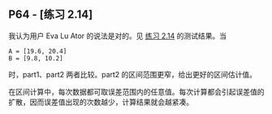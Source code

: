 ## P64 - [练习 2.14]

我认为用户 Eva Lu Ator 的说法是对的。见 [练习 2.14](./exercise_2_14.md) 的测试结果。当

```
A = [19.6, 20.4]
B = [9.8, 10.2]
```

时，part1、part2 两者比较。part2 的区间范围更窄，给出更好的区间估计值。

在区间计算中，每次数据都可取误差范围内的任意值。每次计算都会引起误差值的扩散，因而误差值出现的次数越少，计算结果就会越紧凑。